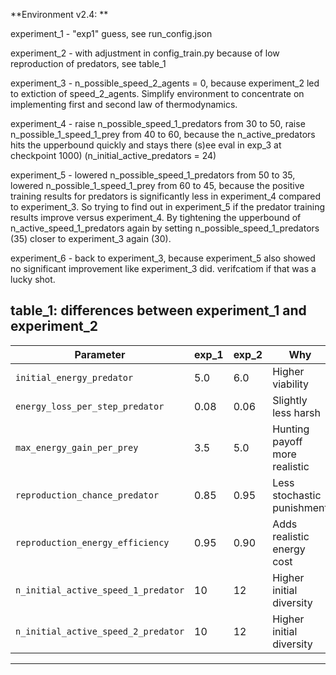 **Environment v2.4: **

experiment_1 - "exp1" guess, see run_config.json

experiment_2 - with adjustment in config_train.py because of low reproduction of predators, see table_1

experiment_3 - n_possible_speed_2_agents = 0, because experiment_2 led to extiction of speed_2_agents.
               Simplify environment to concentrate on implementing first and second law of thermodynamics.

experiment_4 - raise n_possible_speed_1_predators from 30 to 50, raise n_possible_1_speed_1_prey from 40 to 60,
               because the n_active_predators hits the upperbound quickly and stays there (s)ee eval in exp_3 at checkpoint 1000)
               (n_initial_active_predators = 24)

experiment_5 - lowered n_possible_speed_1_predators from 50 to 35, lowered n_possible_1_speed_1_prey from 60 to 45,
               because the positive training results for predators is significantly less in experiment_4 compared to experiment_3.
               So trying to find out in experiment_5 if the predator training results improve versus experiment_4. By tightening the
               upperbound of n_active_speed_1_predators again by setting n_possible_speed_1_predators (35) closer to experiment_3 again (30).


experiment_6 - back to experiment_3, because experiment_5 also showed no significant improvement like experiment_3 did. verifcatiom if that
               was a lucky shot.


table_1: differences between experiment_1 and experiment_2
--------------------------------------------------------------------------------------
| Parameter                           | exp_1 | exp_2 | Why                           |
| ----------------------------------- | ----- | ----- | ----------------------------- |
| `initial_energy_predator`           | 5.0   | 6.0   | Higher viability              |
| `energy_loss_per_step_predator`     | 0.08  | 0.06  | Slightly less harsh           |
| `max_energy_gain_per_prey`          | 3.5   | 5.0   | Hunting payoff more realistic |
| `reproduction_chance_predator`      | 0.85  | 0.95  | Less stochastic punishment    |
| `reproduction_energy_efficiency`    | 0.95  | 0.90  | Adds realistic energy cost    |
| `n_initial_active_speed_1_predator` | 10    | 12    | Higher initial diversity      |
| `n_initial_active_speed_2_predator` | 10    | 12    | Higher initial diversity      |
--------------------------------------------------------------------------------------
